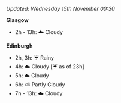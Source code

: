 *Updated: Wednesday 15th November 00:30*

**Glasgow**

* 2h - 13h: :cloud: Cloudy

**Edinburgh**

* 2h, 3h: :umbrella: Rainy
* 4h: :cloud: Cloudy [:umbrella: as of 23h]
* 5h: :cloud: Cloudy
* 6h: :partly_sunny: Partly Cloudy
* 7h - 13h: :cloud: Cloudy
